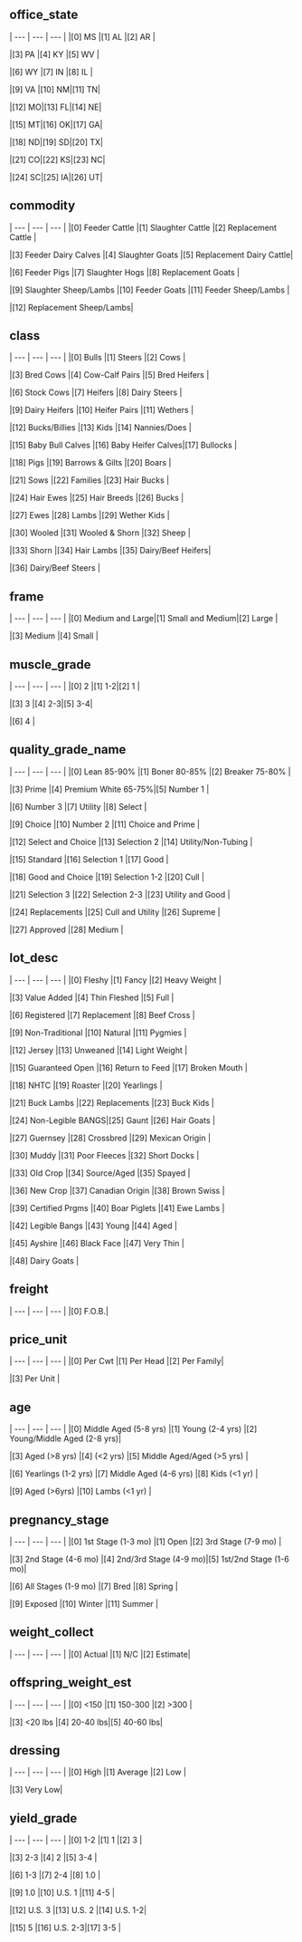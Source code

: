 ## office_state
| --- | --- | --- |
|[0] MS |[1] AL |[2] AR |

|[3] PA |[4] KY |[5] WV |

|[6] WY |[7] IN |[8] IL |

|[9] VA |[10] NM|[11] TN|

|[12] MO|[13] FL|[14] NE|

|[15] MT|[16] OK|[17] GA|

|[18] ND|[19] SD|[20] TX|

|[21] CO|[22] KS|[23] NC|

|[24] SC|[25] IA|[26] UT|

## commodity
| --- | --- | --- |
|[0] Feeder Cattle           |[1] Slaughter Cattle        |[2] Replacement Cattle      |

|[3] Feeder Dairy Calves     |[4] Slaughter Goats         |[5] Replacement Dairy Cattle|

|[6] Feeder Pigs             |[7] Slaughter Hogs          |[8] Replacement Goats       |

|[9] Slaughter Sheep/Lambs   |[10] Feeder Goats           |[11] Feeder Sheep/Lambs     |

|[12] Replacement Sheep/Lambs|

## class
| --- | --- | --- |
|[0] Bulls              |[1] Steers             |[2] Cows               |

|[3] Bred Cows          |[4] Cow-Calf Pairs     |[5] Bred Heifers       |

|[6] Stock Cows         |[7] Heifers            |[8] Dairy Steers       |

|[9] Dairy Heifers      |[10] Heifer Pairs      |[11] Wethers           |

|[12] Bucks/Billies     |[13] Kids              |[14] Nannies/Does      |

|[15] Baby Bull Calves  |[16] Baby Heifer Calves|[17] Bullocks          |

|[18] Pigs              |[19] Barrows & Gilts   |[20] Boars             |

|[21] Sows              |[22] Families          |[23] Hair Bucks        |

|[24] Hair Ewes         |[25] Hair Breeds       |[26] Bucks             |

|[27] Ewes              |[28] Lambs             |[29] Wether Kids       |

|[30] Wooled            |[31] Wooled & Shorn    |[32] Sheep             |

|[33] Shorn             |[34] Hair Lambs        |[35] Dairy/Beef Heifers|

|[36] Dairy/Beef Steers |

## frame
| --- | --- | --- |
|[0] Medium and Large|[1] Small and Medium|[2] Large           |

|[3] Medium          |[4] Small           |

## muscle_grade
| --- | --- | --- |
|[0] 2  |[1] 1-2|[2] 1  |

|[3] 3  |[4] 2-3|[5] 3-4|

|[6] 4  |

## quality_grade_name
| --- | --- | --- |
|[0] Lean 85-90%         |[1] Boner 80-85%        |[2] Breaker 75-80%      |

|[3] Prime               |[4] Premium White 65-75%|[5] Number 1            |

|[6] Number 3            |[7] Utility             |[8] Select              |

|[9] Choice              |[10] Number 2           |[11] Choice and Prime   |

|[12] Select and Choice  |[13] Selection 2        |[14] Utility/Non-Tubing |

|[15] Standard           |[16] Selection 1        |[17] Good               |

|[18] Good and Choice    |[19] Selection 1-2      |[20] Cull               |

|[21] Selection 3        |[22] Selection 2-3      |[23] Utility and Good   |

|[24] Replacements       |[25] Cull and Utility   |[26] Supreme            |

|[27] Approved           |[28] Medium             |

## lot_desc
| --- | --- | --- |
|[0] Fleshy            |[1] Fancy             |[2] Heavy Weight      |

|[3] Value Added       |[4] Thin Fleshed      |[5] Full              |

|[6] Registered        |[7] Replacement       |[8] Beef Cross        |

|[9] Non-Traditional   |[10] Natural          |[11] Pygmies          |

|[12] Jersey           |[13] Unweaned         |[14] Light Weight     |

|[15] Guaranteed Open  |[16] Return to Feed   |[17] Broken Mouth     |

|[18] NHTC             |[19] Roaster          |[20] Yearlings        |

|[21] Buck Lambs       |[22] Replacements     |[23] Buck Kids        |

|[24] Non-Legible BANGS|[25] Gaunt            |[26] Hair Goats       |

|[27] Guernsey         |[28] Crossbred        |[29] Mexican Origin   |

|[30] Muddy            |[31] Poor Fleeces     |[32] Short Docks      |

|[33] Old Crop         |[34] Source/Aged      |[35] Spayed           |

|[36] New Crop         |[37] Canadian Origin  |[38] Brown Swiss      |

|[39] Certified Prgms  |[40] Boar Piglets     |[41] Ewe Lambs        |

|[42] Legible Bangs    |[43] Young            |[44] Aged             |

|[45] Ayshire          |[46] Black Face       |[47] Very Thin        |

|[48] Dairy Goats      |

## freight
| --- | --- | --- |
|[0] F.O.B.|

## price_unit
| --- | --- | --- |
|[0] Per Cwt   |[1] Per Head  |[2] Per Family|

|[3] Per Unit  |

## age
| --- | --- | --- |
|[0] Middle Aged (5-8 yrs)      |[1] Young (2-4 yrs)            |[2] Young/Middle Aged (2-8 yrs)|

|[3] Aged (>8 yrs)              |[4] (<2 yrs)                   |[5] Middle Aged/Aged (>5 yrs)  |

|[6] Yearlings (1-2 yrs)        |[7] Middle Aged (4-6 yrs)      |[8] Kids (<1 yr)               |

|[9] Aged (>6yrs)               |[10] Lambs (<1 yr)             |

## pregnancy_stage
| --- | --- | --- |
|[0] 1st Stage (1-3 mo)    |[1] Open                  |[2] 3rd Stage (7-9 mo)    |

|[3] 2nd Stage (4-6 mo)    |[4] 2nd/3rd Stage (4-9 mo)|[5] 1st/2nd Stage (1-6 mo)|

|[6] All Stages (1-9 mo)   |[7] Bred                  |[8] Spring                |

|[9] Exposed               |[10] Winter               |[11] Summer               |

## weight_collect
| --- | --- | --- |
|[0] Actual  |[1] N/C     |[2] Estimate|

## offspring_weight_est
| --- | --- | --- |
|[0] <150     |[1] 150-300  |[2] >300     |

|[3] <20 lbs  |[4] 20-40 lbs|[5] 40-60 lbs|

## dressing
| --- | --- | --- |
|[0] High    |[1] Average |[2] Low     |

|[3] Very Low|

## yield_grade
| --- | --- | --- |
|[0] 1-2      |[1] 1        |[2] 3        |

|[3] 2-3      |[4] 2        |[5] 3-4      |

|[6] 1-3      |[7] 2-4      |[8] 1.0      |

|[9] 1.0      |[10] U.S. 1  |[11] 4-5     |

|[12] U.S. 3  |[13] U.S. 2  |[14] U.S. 1-2|

|[15] 5       |[16] U.S. 2-3|[17] 3-5     |

